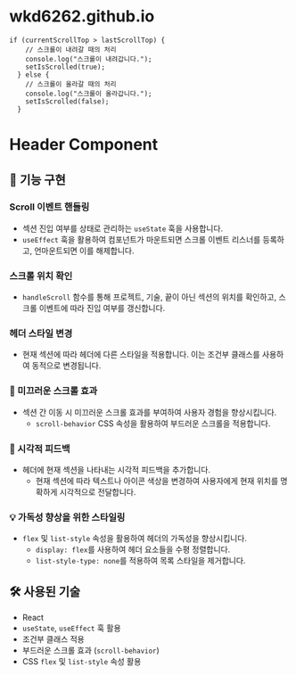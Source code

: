 # wkd6262.github.io

    if (currentScrollTop > lastScrollTop) {
        // 스크롤이 내려갈 때의 처리
        console.log("스크롤이 내려갑니다.");
        setIsScrolled(true);
      } else {
        // 스크롤이 올라갈 때의 처리
        console.log("스크롤이 올라갑니다.");
        setIsScrolled(false);
      }

# Header Component

## 🚀 기능 구현

### Scroll 이벤트 핸들링
- 섹션 진입 여부를 상태로 관리하는 `useState` 훅을 사용합니다.
- `useEffect` 훅을 활용하여 컴포넌트가 마운트되면 스크롤 이벤트 리스너를 등록하고, 언마운트되면 이를 해제합니다.

### 스크롤 위치 확인
- `handleScroll` 함수를 통해 프로젝트, 기술, 끝이 아닌 섹션의 위치를 확인하고, 스크롤 이벤트에 따라 진입 여부를 갱신합니다.

### 헤더 스타일 변경
- 현재 섹션에 따라 헤더에 다른 스타일을 적용합니다. 이는 조건부 클래스를 사용하여 동적으로 변경됩니다.

### 🌈 미끄러운 스크롤 효과
- 섹션 간 이동 시 미끄러운 스크롤 효과를 부여하여 사용자 경험을 향상시킵니다.
  - `scroll-behavior` CSS 속성을 활용하여 부드러운 스크롤을 적용합니다.

### 🎨 시각적 피드백
- 헤더에 현재 섹션을 나타내는 시각적 피드백을 추가합니다.
  - 현재 섹션에 따라 텍스트나 아이콘 색상을 변경하여 사용자에게 현재 위치를 명확하게 시각적으로 전달합니다.

### 💡 가독성 향상을 위한 스타일링
- `flex` 및 `list-style` 속성을 활용하여 헤더의 가독성을 향상시킵니다.
  - `display: flex`를 사용하여 헤더 요소들을 수평 정렬합니다.
  - `list-style-type: none`를 적용하여 목록 스타일을 제거합니다.

## 🛠 사용된 기술
- React
- `useState`, `useEffect` 훅 활용
- 조건부 클래스 적용
- 부드러운 스크롤 효과 (`scroll-behavior`)
- CSS `flex` 및 `list-style` 속성 활용
